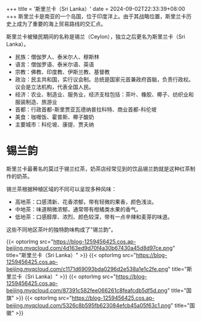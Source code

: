 +++
title = '斯里兰卡（Sri Lanka）'
date = 2024-09-02T22:33:39+08:00
+++
斯里兰卡是南亚的一个岛国，位于印度洋上。由于其战略位置，斯里兰卡历史上成为了重要的海上贸易路线的交汇点。
<!--more-->
斯里兰卡被殖民期间的名称是锡兰（Ceylon），独立之后更名为斯里兰卡（Sri Lanka）。

- 民族：僧伽罗人、泰米尔人、穆斯林
- 语言：僧伽罗语、泰米尔语、英语
- 宗教：佛教、印度教、伊斯兰教、基督教
- 政治：民主共和国，实行议会制。总统是国家元首兼政府首脑，负责行政权。议会是立法机构，代表全国人民。
- 经济：农业、制造业、服务业，经济支柱包括：茶叶、橡胶、椰子、纺织业和服装制造、旅游业
- 首都：行政首都-斯里贾亚瓦德纳普拉科特、商业首都-科伦坡
- 美食：咖喱饭、霍普斯、椰子酸奶
- 主要城市：科伦坡、康提、贾夫纳

# 锡兰韵
斯里兰卡最著名的莫过于锡兰红茶，奶茶店经常见到的饮品锡兰韵就是这种红茶制作的奶茶。

锡兰茶根据种植区域的不同可以呈现多种风味：
- 高地茶：口感清新、花香浓郁，带有轻微的果香，颜色浅淡。
- 中地茶：味道稍微浓郁，通常带有柑橘类水果的香气。
- 低地茶：口感醇厚、浓烈、颜色较深，带有一点辛辣和麦芽的味道。

这些不同地区茶叶的独特韵味构成了"锡兰韵"。

{{< optorImg src="https://blog-1259456425.cos.ap-beijing.myqcloud.com/4d163ed9d70f4a30b67430a45d8d97ce.png" title="斯里兰卡（Sri Lanka）" >}}
{{< optorImg src="https://blog-1259456425.cos.ap-beijing.myqcloud.com/c1171d69093bda0296d2e538a1e1c2fe.png" title="斯里兰卡（Sri Lanka）" >}}
{{< optorImg src="https://blog-1259456425.cos.ap-beijing.myqcloud.com/87391c582fee066261c8feafcdb5df5d.png" title="国旗" >}}
{{< optorImg src="https://blog-1259456425.cos.ap-beijing.myqcloud.com/5326c8b595fb623084efcb45a05f63c1.png" title="国徽" >}}

